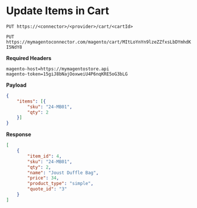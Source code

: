 # Update Items in Cart

`PUT https://<connector>/<provider>/cart/<cartId>`

`PUT https://mymagentoconnector.com/magento/cart/MItLoYnYn9lzeZZfxsLbDYmhdKI5NdY8`

**Required Headers**
```
magento-host=https://mymagentostore.api
magento-token=15giJ8bNajOoxweiU4P6nqKRE5oG3bLG
```

**Payload**
```json
{
	"items": [{
		"sku": "24-MB01",
		"qty": 2
	}]
}
```

**Response**
```json
[
    {
        "item_id": 4,
        "sku": "24-MB01",
        "qty": 2,
        "name": "Joust Duffle Bag",
        "price": 34,
        "product_type": "simple",
        "quote_id": "3"
    }
]
```